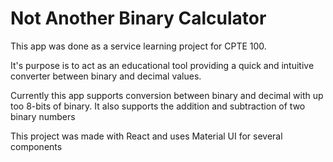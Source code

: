 # Not Another Binary Calculator

This app was done as a service learning project for CPTE 100.

It's purpose is to act as an educational tool providing a quick and intuitive converter between binary and decimal values.

Currently this app supports conversion between binary and decimal with up too 8-bits of binary.  It also supports the addition and subtraction of two binary numbers

This project was made with React and uses Material UI for several components